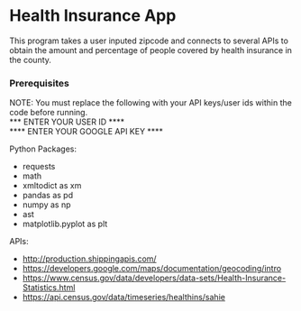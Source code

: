 # Health Insurance App

This program takes a user inputed zipcode and connects to several APIs to obtain the amount and percentage of people covered by health insurance in the county.

### Prerequisites
NOTE: You must replace the following with your API keys/user ids within the code before running. \
*** ENTER YOUR USER ID **** \
**** ENTER YOUR GOOGLE API KEY ****

Python Packages:
- requests
- math
- xmltodict as xm
- pandas as pd
- numpy as np
- ast
- matplotlib.pyplot as plt

APIs:
- http://production.shippingapis.com/
- https://developers.google.com/maps/documentation/geocoding/intro
- https://www.census.gov/data/developers/data-sets/Health-Insurance-Statistics.html
- https://api.census.gov/data/timeseries/healthins/sahie

